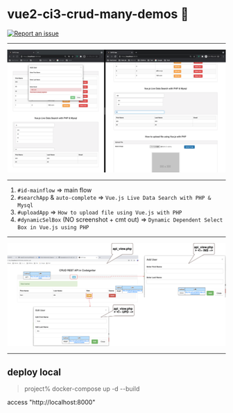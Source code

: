 # vue2-ci3-crud-many-demos 🧨

[![Report an issue](https://img.shields.io/badge/Support-Issues-green)](https://github.com/tquangdo/vue2-ci3-crud-many-demos/issues/new)

*********
![demo](demo.png)
*********
1. `#id-mainflow`
=> main flow
2. `#searchApp` & `auto-complete`
=> `Vue.js Live Data Search with PHP & Mysql`
3. `#uploadApp`
=> `How to upload file using Vue.js with PHP`
4. `#dynamicSelBox` (NO screenshot + cmt out)
=> `Dynamic Dependent Select Box in Vue.js using PHP`

*********
![demo1](demo1.png)
*********

## deploy local
 > project% docker-compose up -d --build

access "http://localhost:8000"